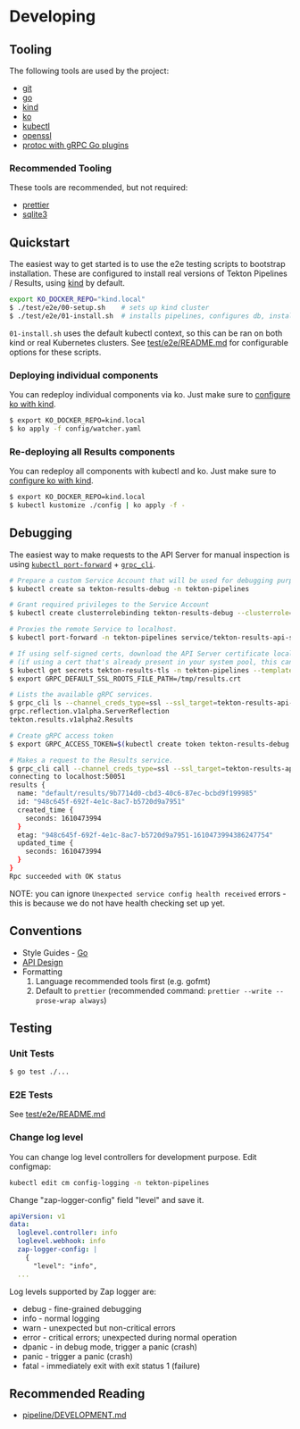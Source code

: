 # Developing

## Tooling

The following tools are used by the project:

- [git](https://git-scm.com/doc)
- [go](https://golang.org/doc/install)
- [kind](https://kind.sigs.k8s.io)
- [ko](https://github.com/google/ko)
- [kubectl](https://kubernetes.io/docs/reference/kubectl/overview/)
- [openssl](https://www.openssl.org/)
- [protoc with gRPC Go plugins](https://grpc.io/docs/languages/go/quickstart/)

### Recommended Tooling

These tools are recommended, but not required:

- [prettier](https://prettier.io/)
- [sqlite3](https://www.sqlite.org/index.html)

## Quickstart

The easiest way to get started is to use the e2e testing scripts to bootstrap
installation. These are configured to install real versions of Tekton Pipelines
/ Results, using [kind](https://kind.sigs.k8s.io) by default.

```sh
export KO_DOCKER_REPO="kind.local"
$ ./test/e2e/00-setup.sh    # sets up kind cluster
$ ./test/e2e/01-install.sh  # installs pipelines, configures db, installs results api/watcher.
```

`01-install.sh` uses the default kubectl context, so this can be ran on both
kind or real Kubernetes clusters. See [test/e2e/README.md](/test/e2e/README.md)
for configurable options for these scripts.

### Deploying individual components

You can redeploy individual components via ko. Just make sure to
[configure ko with kind](https://github.com/google/ko/blob/main/README.md#with-kind).

```sh
$ export KO_DOCKER_REPO=kind.local
$ ko apply -f config/watcher.yaml
```

### Re-deploying all Results components

You can redeploy all components with kubectl and ko. Just make sure to
[configure ko with kind](https://github.com/google/ko/blob/main/README.md#with-kind).

```sh
$ export KO_DOCKER_REPO=kind.local
$ kubectl kustomize ./config | ko apply -f -
```

## Debugging

The easiest way to make requests to the API Server for manual inspection is
using
[`kubectl port-forward`](https://kubernetes.io/docs/tasks/access-application-cluster/port-forward-access-application-cluster/) +
[`grpc_cli`](https://github.com/grpc/grpc/blob/master/doc/command_line_tool.md).

```sh
# Prepare a custom Service Account that will be used for debugging purposes
$ kubectl create sa tekton-results-debug -n tekton-pipelines

# Grant required privileges to the Service Account
$ kubectl create clusterrolebinding tekton-results-debug --clusterrole=tekton-results-readonly --serviceaccount=tekton-pipelines:tekton-results-debug

# Proxies the remote Service to localhost.
$ kubectl port-forward -n tekton-pipelines service/tekton-results-api-service 50051  # This will block, so run this in a separate shell or background the process.

# If using self-signed certs, download the API Server certificate locally and configure gRPC.
# (if using a cert that's already present in your system pool, this can be skipped)
$ kubectl get secrets tekton-results-tls -n tekton-pipelines --template='{{index .data "tls.crt"}}' | base64 -d > /tmp/results.crt
$ export GRPC_DEFAULT_SSL_ROOTS_FILE_PATH=/tmp/results.crt

# Lists the available gRPC services.
$ grpc_cli ls --channel_creds_type=ssl --ssl_target=tekton-results-api-service.tekton-pipelines.svc.cluster.local localhost:50051
grpc.reflection.v1alpha.ServerReflection
tekton.results.v1alpha2.Results

# Create gRPC access token
$ export GRPC_ACCESS_TOKEN=$(kubectl create token tekton-results-debug -n tekton-pipelines)

# Makes a request to the Results service.
$ grpc_cli call --channel_creds_type=ssl --ssl_target=tekton-results-api-service.tekton-pipelines.svc.cluster.local --call_creds=access_token=$GRPC_ACCESS_TOKEN localhost:50051 tekton.results.v1alpha2.Results.ListResults 'parent: "default"'
connecting to localhost:50051
results {
  name: "default/results/9b7714d0-cbd3-40c6-87ec-bcbd9f199985"
  id: "948c645f-692f-4e1c-8ac7-b5720d9a7951"
  created_time {
    seconds: 1610473994
  }
  etag: "948c645f-692f-4e1c-8ac7-b5720d9a7951-1610473994386247754"
  updated_time {
    seconds: 1610473994
  }
}
Rpc succeeded with OK status
```

NOTE: you can ignore `Unexpected service config health received` errors - this
is because we do not have health checking set up yet.

## Conventions

- Style Guides - [Go](https://github.com/golang/go/wiki/CodeReviewComments)
- [API Design](https://aip.dev)
- Formatting
  1. Language recommended tools first (e.g. gofmt)
  2. Default to `prettier` (recommended command:
     `prettier --write --prose-wrap always`)

## Testing

### Unit Tests

```sh
$ go test ./...
```

### E2E Tests

See [test/e2e/README.md](/test/e2e/README.md)

### Change log level

You can change log level controllers for development purpose. Edit configmap:

```sh
kubectl edit cm config-logging -n tekton-pipelines
```

Change "zap-logger-config" field "level" and save it. 

```yaml
apiVersion: v1
data:
  loglevel.controller: info
  loglevel.webhook: info
  zap-logger-config: |
    {
      "level": "info",
  ...
```

Log levels supported by Zap logger are:

- debug - fine-grained debugging
- info - normal logging
- warn - unexpected but non-critical errors
- error - critical errors; unexpected during normal operation
- dpanic - in debug mode, trigger a panic (crash)
- panic - trigger a panic (crash)
- fatal - immediately exit with exit status 1 (failure)

## Recommended Reading

- [pipeline/DEVELOPMENT.md](https://github.com/tektoncd/pipeline/blob/main/DEVELOPMENT.md)
